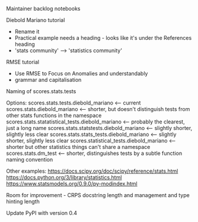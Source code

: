 Maintainer backlog notebooks

Diebold Mariano tutorial
 - Rename it
 - Practical example needs a heading - looks like it's under the References heading
 - 'stats community' --> 'statistics community'

RMSE tutorial
 - Use RMSE to Focus on Anomalies and understandably
 - grammar and capitalisation

Naming of scores.stats.tests

Options:
  scores.stats.tests.diebold_mariano <-- current
  scores.stats.diebold_mariano  <-- shorter, but doesn't distinguish tests from other stats functions in the namespace
  scores.stats.statatistical_tests.diebold_mariano <-- probably the clearest, just a long name
  scores.stats.statstests.diebold_mariano <-- slightly shorter, slightly less clear
  scores.stats.stats_tests.diebold_mariano <-- slightly shorter, slightly less clear
  scores.statistical_tests.diebold_mariano <-- shorter but other statistics things can't share a namespace
  scores.stats.dm_test <-- shorter, distinguishes tests by a subtle function naming convention

  Other examples:
     https://docs.scipy.org/doc/scipy/reference/stats.html
     https://docs.python.org/3/library/statistics.html
     https://www.statsmodels.org/0.9.0/py-modindex.html

Room for improvement - CRPS docstring length and management and type hinting length

Update PyPI with version 0.4